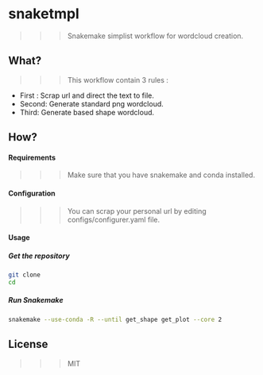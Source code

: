 # snaketmpl
>>> Snakemake simplist workflow for wordcloud creation.

## What?
>>> This workflow contain 3 rules :
* First : Scrap url and direct the text to file.
* Second: Generate standard png wordcloud.
* Third: Generate based shape wordcloud.


## How?
#### Requirements
>>> Make sure that you have snakemake and conda installed.

#### Configuration
>>> You can scrap your personal url by editing configs/configurer.yaml file.

#### Usage
##### Get the repository
```bash
git clone
cd 
```
##### Run Snakemake
```bash
snakemake --use-conda -R --until get_shape get_plot --core 2
```

## License 
>>> MIT